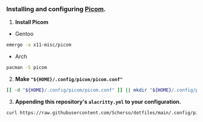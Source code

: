 ### Installing and configuring [Picom][picom].

1. **Install Picom**

- Gentoo

```bash
emerge -a x11-misc/picom
```

- Arch

```bash
pacman -S picom
```

2. **Make `"${HOME}/.config/picom/picom.conf"`**

```bash
[[ -d "${HOME}/.config/picom/picom.conf" ]] || mkdir "${HOME}/.config/picom/" ; touch "${HOME}/.config/picom/picom.conf"
```

3. **Appending this repository's `alacritty.yml` to your configuration.**

```bash
curl https://raw.githubusercontent.com/Scherso/dotfiles/main/.config/picom/picom.conf > "${HOME}/.config/picom/picom.conf"
```

[picom]:     https://github.com/yshui/picom
